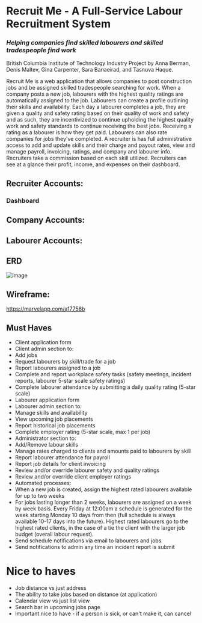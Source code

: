 # Recruit Me - A Full-Service Labour Recruitment System
### *Helping companies find skilled labourers and skilled tradespeople find work*

British Columbia Institute of Technology Industry Project by Anna Berman, Denis Maltev, Gina Carpenter, Sara Banaeirad, and Tasnuva Haque.

Recruit Me is a web application that allows companies to post construction jobs and be assigned skilled tradespeople searching for work. When a company posts a new job, labourers with the highest quality ratings are automatically assigned to the job. Labourers can create a profile outlining their skills and availability. Each day a labourer completes a job, they are given a quality and safety rating based on their quality of work and safety and as such, they are incentivized to continue upholding the highest quality work and safety standards to continue receiving the best jobs. Receiving a rating as a labourer is how they get paid. Labourers can also rate companies for jobs they've completed. A recruiter is has full administrative access to add and update skills and their charge and payout rates, view and manage payroll, invoicing, ratings, and company and labourer info. Recruiters take a commission based on each skill utilized. Recruiters can see at a glance their profit, income, and expenses on their dashboard. 

## Recruiter Accounts:
### Dashboard

## Company Accounts:

## Labourer Accounts:

## ERD
![image](https://user-images.githubusercontent.com/55157299/80181628-0e62f900-85ba-11ea-8965-e679499dd5a2.png)

## Wireframe:
https://marvelapp.com/a17756b

## Must Haves
- Client application form
- Client admin section to:
- Add jobs
- Request labourers by skill/trade for a job
- Report labourers assigned to a job
- Complete and report workplace safety tasks (safety meetings, incident reports,
labourer 5-star scale safety ratings)
- Complete labourer attendance by submitting a daily quality rating (5-star scale)
- Labourer application form
- Labourer admin section to:
- Manage skills and availability
- View upcoming job placements
- Report historical job placements
- Complete employer rating (5-star scale, max 1 per job)
- Administrator section to:
- Add/Remove labour skills
- Manage rates charged to clients and amounts paid to labourers by skill
- Report labourer attendance for payroll
- Report job details for client invoicing
- Review and/or override labourer safety and quality ratings
- Review and/or override client employer ratings
- Automated processes:
- When a new job is created, assign the highest rated labourers available for up to
two weeks
- For jobs lasting longer than 2 weeks, labourers are assigned on a week by week
basis. Every Friday at 12:00am a schedule is generated for the week starting
Monday 10 days from then (full schedule is always available 10-17 days into the
future). Highest rated labourers go to the highest rated clients, in the case of a
tie the client with the larger job budget (overall labour request).
- Send schedule notifications via email to labourers and jobs
- Send notifications to admin any time an incident report is submit

# Nice to haves
- Job distance vs just address
- The ability to take jobs based on distance (at application)
- Calendar view vs just list view
- Search bar in upcoming jobs page
- Important nice to have - if a person is sick, or can't make it, can cancel
